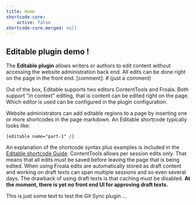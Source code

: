 ```yaml
---
title: Home
shortcode-core:
    active: false
shortcode-core.merged: null
---
```


## Editable plugin demo !

The **Editable plugin** allows writers or authors to edit content without accessing the website administration back end. All edits can be done right on the page in the front end. [comment]: # (just a comment)

Out of the box, Editable supports two editors ContentTools and Froala. Both support "in context" editing, that is content can be edited right on the page. Which editor is used can be configured in the plugin configuration.

Website administrators can add editable regions to a page by inserting one or more shortcodes in the page markdown. An Editable shortcode typically looks like:

`[editable name="part-1" /]`

An explanation of the shortcode syntax plus examples is included in the [Editable shortcode Guide](shortcode-guide).
ContentTools allows per session edits only. That means that all edits must be saved before leaving the page that is being edited. When using Froala edits are automatically stored as draft content and working on draft texts can span multiple sessions and so even several days. The drawback of using draft texts is that caching must be disabled. **At the moment, there is yet no front end UI for approving draft texts.**

This is just some text to test the Git Sync plugin ...

